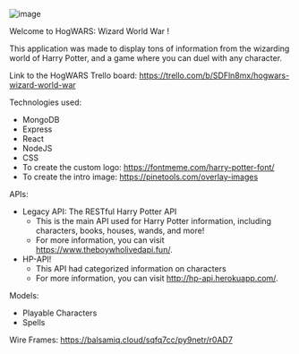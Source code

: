 ![image](https://user-images.githubusercontent.com/101136389/182425590-562adf64-c656-425a-928c-eb3ffda0702b.png)



Welcome to HogWARS: Wizard World War !

This application was made to display tons of information from the wizarding world of Harry Potter, and a game where you can duel with any character.

Link to the HogWARS Trello board: https://trello.com/b/SDFln8mx/hogwars-wizard-world-war

Technologies used:
- MongoDB
- Express
- React
- NodeJS
- CSS
- To create the custom logo: https://fontmeme.com/harry-potter-font/
- To create the intro image: https://pinetools.com/overlay-images 

APIs:
- Legacy API: The RESTful Harry Potter API
  - This is the main API used for Harry Potter information, including characters, books, houses, wands, and more!
  - For more information, you can visit https://www.theboywholivedapi.fun/.
- HP-API!
  - This API had categorized information on characters
  - For more information, you can visit http://hp-api.herokuapp.com/.

Models:
- Playable Characters
- Spells


Wire Frames:
https://balsamiq.cloud/sqfq7cc/py9netr/r0AD7
